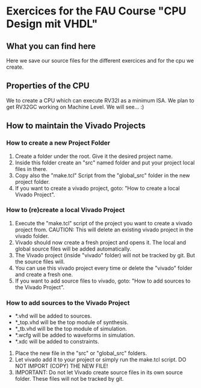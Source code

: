# Exercices for the FAU Course "CPU Design mit VHDL"
## What you can find here
Here we save our source files for the different exercices and for the cpu we create.

## Properties of the CPU
We to create a CPU which can execute RV32I as a minimum ISA.
We plan to get RV32GC working on Machine Level. We will see... :)

## How to maintain the Vivado Projects
### How to create a new Project Folder
1) Create a folder under the root. Give it the desired project name.
2) Inside this folder create an "src" named folder and put your project local files in there.
3) Copy also the "make.tcl" Script from the "global_src" folder in the new project folder.
5) If you want to create a vivado project, goto: "How to create a local Vivado Project".

### How to (re)create a local Vivado Project
1) Execute the "make.tcl" script of the project you want to create a vivado project from. CAUTION: This will delete an existing vivado project in the vivado folder.
2) Vivado should now create a fresh project and opens it. The local and global source files will be added automatically.
3) The Vivado project (inside "vivado" folder) will not be tracked by git. But the source files will.
4) You can use this vivado project every time or delete the "vivado" folder and create a fresh one.
5) If you want to add source files to vivado, goto: "How to add sources to the Vivado Project".

### How to add sources to the Vivado Project
-  *.vhd will be added to sources.
-  *_top.vhd will be the top module of synthesis.
-  *_tb.vhd will be the top module of simulation.
-  *.wcfg will be added to waveforms in simulation.
-  *.xdc will be added to constraints.
1) Place the new file in the "src" or "global_src" folders.
2) Let vivado add it to your project or simply run the make.tcl script. DO NOT IMPORT (COPY) THE NEW FILE!
3) IMPORTANT: Do not let Vivado create source files in its own source folder. These files will not be tracked by git.
